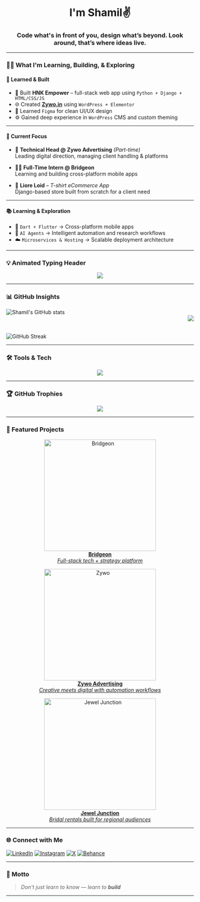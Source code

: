 <!-- Profile README for Shamil-devs -->

<h1 align="center">I'm Shamil✌️</h1>
<h3 align="center">Code what's in front of you, design what’s beyond. Look around, that’s where ideas live. </h3>

---

### 👨‍💻 What I'm Learning, Building, & Exploring


#### 🧱 Learned & Built 

- 🧠 Built **HNK Empower** – full-stack web app using `Python + Django + HTML/CSS/JS`
- 🌐 Created [**Zywo.in**](https://zywo.in) using `WordPress + Elementor`
- 🎨 Learned `Figma` for clean UI/UX design
- ⚙️ Gained deep experience in `WordPress` CMS and custom theming

---

#### 🚧 Current Focus

- 👔 **Technical Head @ Zywo Advertising** *(Part-time)*  
  Leading digital direction, managing client handling & platforms

- 👨‍💻 **Full-Time Intern @ Bridgeon**  
  Learning and building cross-platform mobile apps

- 👕 **Liore Loid** – *T-shirt eCommerce App*  
  Django-based store built from scratch for a client need

---

#### 📚 Learning & Exploration

- 💙 `Dart + Flutter` → Cross-platform mobile apps  
- 🤖 `AI Agents` → Intelligent automation and research workflows  
- ☁️ `Microservices & Hosting` → Scalable deployment architecture

---

### 💡 Animated Typing Header

<p align="center">
  <img src="https://readme-typing-svg.herokuapp.com/?lines=Hi,+I'm+Shamil!;Developer+%7C+Learner+%7C+Builder;I+build+what+i+learn;&center=true&width=500&height=45">
</p>

---

### 📊 GitHub Insights

<p align="left">
  <img src="https://github-readme-stats.vercel.app/api?username=Shamil-devs&show_icons=true&theme=tokyonight&hide_border=true" alt="Shamil's GitHub stats" /><br>
    <img align="right" src="https://github-profile-summary-cards.vercel.app/api/cards/profile-details?username=Shamil-devs&theme=tokyonight" />


<p align="left">
    <br>
  <br>
  <img src="https://streak-stats.demolab.com/?user=Shamil-devs&theme=tokyonight&hide_border=true" alt="GitHub Streak" />
</p>
</p>

---

### 🛠️ Tools & Tech

<p align="center">
  <img src="https://skillicons.dev/icons?i=python,django,flutter,dart,html,css,js,figma,wordpress,git,vscode,github" />
</p>

---



### 🏆 GitHub Trophies
<p align="center">
  <img src="https://github-profile-trophy.vercel.app/?username=Shamil-devs&theme=tokyonight&column=7&margin-w=10&margin-h=15"/>
</p>

---

### 🎨 Featured Projects

<p align="center">
  <a href="https://github.com/Shamil-devs/Bridgeon">
    <img src="https://via.placeholder.com/300x180.png?text=Bridgeon+Project" alt="Bridgeon" width="300"/>
    <br><strong>Bridgeon</strong><br>
    <em>Full-stack tech + strategy platform</em>
  </a>
</p>

<p align="center">
  <a href="https://github.com/Shamil-devs/Zywo-Advertising">
    <img src="https://via.placeholder.com/300x180.png?text=Zywo+Advertising" alt="Zywo" width="300"/>
    <br><strong>Zywo Advertising</strong><br>
    <em>Creative meets digital with automation workflows</em>
  </a>
</p>

<p align="center">
  <a href="https://github.com/Shamil-devs/Jewel-Junction">
    <img src="https://via.placeholder.com/300x180.png?text=Jewel+Junction" alt="Jewel Junction" width="300"/>
    <br><strong>Jewel Junction</strong><br>
    <em>Bridal rentals built for regional audiences</em>
  </a>
</p>

---

### 🌐 Connect with Me

[![LinkedIn](https://img.shields.io/badge/LinkedIn-0077B5?style=flat&logo=linkedin&logoColor=white)](https://www.linkedin.com/in/your-profile)
[![Instagram](https://img.shields.io/badge/Instagram-E4405F?style=flat&logo=instagram&logoColor=white)](https://www.instagram.com/your-handle)
[![X](https://img.shields.io/badge/X-000000?style=flat&logo=twitter&logoColor=white)](https://x.com/your-handle)
[![Behance](https://img.shields.io/badge/Behance-1769ff?style=flat&logo=behance&logoColor=white)](https://www.behance.net/your-profile)

---

### 💬 Motto
> *Don't just learn to know —  learn to **build***

---

